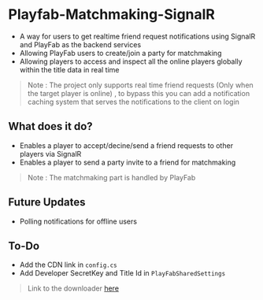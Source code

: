 # Playfab-Matchmaking-SignalR
- A way for users to get realtime friend request notifications using SignalR and PlayFab as the backend services
- Allowing PlayFab users to create/join a party for matchmaking
- Allowing players to access and inspect all the online players globally within the title data in real time

> Note : The project only supports real time friend requests (Only when the target player is online) , to bypass this you can add a notification caching system that serves the notifications to the client on login 

## What does it do?
- Enables a player to accept/decine/send a friend requests to other players via SignalR
- Enables a player to send a party invite to a friend for matchmaking

> Note : The matchmaking part is handled by PlayFab

## Future Updates

- Polling notifications for offline users

## To-Do

- Add the CDN link in ```config.cs``` 
- Add Developer SecretKey and Title Id in ```PlayFabSharedSettings```
> Link to the downloader [here](https://github.com/jpgordon00/UnityFileDownloader.git)
